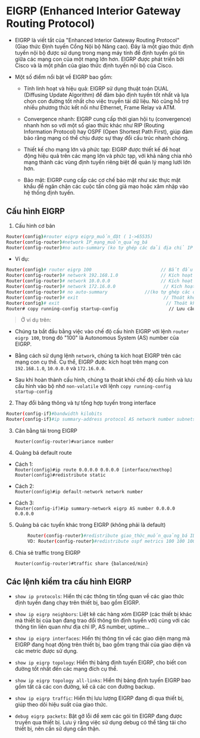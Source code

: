 # EIGRP (Enhanced Interior Gateway Routing Protocol)

- EIGRP là viết tắt của "Enhanced Interior Gateway Routing Protocol" (Giao thức Định tuyến Cổng Nội bộ Nâng cao). 
Đây là một giao thức định tuyến nội bộ được sử dụng trong mạng máy tính để định tuyến gói tin giữa các mạng con của một mạng lớn hơn. 
EIGRP được phát triển bởi Cisco và là một phần của giao thức định tuyến nội bộ của Cisco.

- Một số điểm nổi bật về EIGRP bao gồm:
	+ Tính linh hoạt và hiệu quả: EIGRP sử dụng thuật toán DUAL (Diffusing Update Algorithm) để đảm bảo định tuyến tốt nhất và lựa chọn con đường tốt nhất cho việc truyền tải dữ liệu. Nó cũng hỗ trợ nhiều phương thức kết nối như Ethernet, Frame Relay và ATM.

	+ Convergence nhanh: EIGRP cung cấp thời gian hội tụ (convergence) nhanh hơn so với một số giao thức khác như RIP (Routing Information Protocol) hay OSPF (Open Shortest Path First), giúp đảm bảo rằng mạng có thể chịu được sự thay đổi cấu trúc nhanh chóng.

	+ Thiết kế cho mạng lớn và phức tạp: EIGRP được thiết kế để hoạt động hiệu quả trên các mạng lớn và phức tạp, với khả năng chia nhỏ mạng thành các vùng định tuyến riêng biệt để quản lý mạng lưới lớn hơn.

	+ Bảo mật: EIGRP cung cấp các cơ chế bảo mật như xác thực mật khẩu để ngăn chặn các cuộc tấn công giả mạo hoặc xâm nhập vào hệ thống định tuyến.

## Cấu hình EIGRP

1. Cấu hình cơ bản

```sh 
Router(config)#router eigrp eigrp_muốn_đặt ( 1->65535) 
Router(config-router)#network IP_mạng_muốn_quảng_bá 
Router(config-router)#no auto-summary (ko tự ghép các dải địa chỉ IP thành 1 dải lớn)
``` 

- Ví dụ:
```sh
Router(config)# router eigrp 100                          // Bắt đầu cấu hình EIGRP, số 100 là Autonomous System (AS) number
Router(config-router)# network 192.168.1.0                // Kích hoạt EIGRP trên mạng con 192.168.1.0
Router(config-router)# network 10.0.0.0                   // Kích hoạt EIGRP trên mạng con 10.0.0.0
Router(config-router)# network 172.16.0.0                  // Kích hoạt EIGRP trên mạng con 172.16.0.0
Router(config-router)# no auto-summary 				//(ko tự ghép các dải địa chỉ IP thành 1 dải lớn)
Router(config-router)# exit                                // Thoát khỏi chế độ cấu hình EIGRP
Router(config)# exit                                        // Thoát khỏi chế độ cấu hình
Router# copy running-config startup-config                   // Lưu cấu hình vào bộ nhớ non-volatile
```

> Ở ví dụ trên:

+ Chúng ta bắt đầu bằng việc vào chế độ cấu hình EIGRP với lệnh `router eigrp 100`, trong đó "100" là Autonomous System (AS) number của EIGRP.

+ Bằng cách sử dụng lệnh `network`, chúng ta kích hoạt EIGRP trên các mạng con cụ thể. Cụ thể, EIGRP được kích hoạt trên mạng con `192.168.1.0`, `10.0.0.0` và `172.16.0.0`.

+ Sau khi hoàn thành cấu hình, chúng ta thoát khỏi chế độ cấu hình và lưu cấu hình vào bộ nhớ `non-volatile` với lệnh `copy running-config startup-config`

2. Thay đổi băng thông và tự tổng hợp tuyến trong interface

```sh
Router(config-if)#bandwidth kilobits 
Router(config-if)#ip summary-address protocol AS network number subnets mask 
```

3. Cân bằng tải trong EIGRP
 
	`Router(config-router)#variance number`

4. Quảng bá default route

- Cách 1:  
`Router(config)#ip route 0.0.0.0 0.0.0.0 [interface/nexthop]` 
`Router(config)#redistribute static`

- Cách 2:  
`Router(config)#ip default-network network number`

- Cách 3:  
`Router(config-if)#ip summary-network eigrp AS number 0.0.0.0 0.0.0.0`
 
5. Quảng bá các tuyến khác trong EIGRP (không phải là default)

```sh 
		Router(config-router)#redistribute giao_thức_muốn_quảng_bá ID_metrics k1 k2 k3 k4 k5
		VD: Router(config-router)#redistribute ospf metrics 100 100 100 100 100
```
6. Chia sẻ traffic trong EIGRP

	`Router(config-router)#traffic share {balanced/min}`

## Các lệnh kiểm tra cấu hình EIGRP

- `show ip protocols`: Hiển thị các thông tin tổng quan về các giao thức định tuyến đang chạy trên thiết bị, bao gồm EIGRP.

- `show ip eigrp neighbors`: Liệt kê các hàng xóm EIGRP (các thiết bị khác mà thiết bị của bạn đang trao đổi thông tin định tuyến với) cùng với các thông tin liên quan như địa chỉ IP, AS number, uptime...

- `show ip eigrp interfaces`: Hiển thị thông tin về các giao diện mạng mà EIGRP đang hoạt động trên thiết bị, bao gồm trạng thái của giao diện và các metric được sử dụng.

- `show ip eigrp topology`: Hiển thị bảng định tuyến EIGRP, cho biết con đường tốt nhất đến các mạng đích cụ thể.

- `show ip eigrp topology all-links`: Hiển thị bảng định tuyến EIGRP bao gồm tất cả các con đường, kể cả các con đường backup.

- `show ip eigrp traffic`: Hiển thị lưu lượng EIGRP đang đi qua thiết bị, giúp theo dõi hiệu suất của giao thức.

- `debug eigrp packets`: Bật gỡ lỗi để xem các gói tin EIGRP đang được truyền qua thiết bị. Lưu ý rằng việc sử dụng debug có thể tăng tải cho thiết bị, nên cần sử dụng cẩn thận.